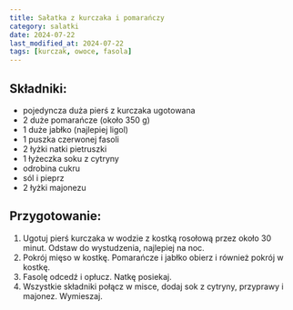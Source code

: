 ```yaml
---
title: Sałatka z kurczaka i pomarańczy
category: salatki
date: 2024-07-22
last_modified_at: 2024-07-22
tags: [kurczak, owoce, fasola]
---
```


## Składniki:
 - pojedyncza duża pierś z kurczaka ugotowana
 - 2 duże pomarańcze (około 350 g)
 - 1 duże jabłko (najlepiej ligol)
 - 1 puszka czerwonej fasoli
 - 2 łyżki natki pietruszki
 - 1 łyżeczka soku z cytryny
 - odrobina cukru
 - sól i pieprz
 - 2 łyżki majonezu

## Przygotowanie:
1. Ugotuj pierś kurczaka w wodzie z kostką rosołową przez około 30 minut. Odstaw do wystudzenia, najlepiej na noc.
2. Pokrój mięso w kostkę. Pomarańcze i jabłko obierz i również pokrój w kostkę.
3. Fasolę odcedź i opłucz. Natkę posiekaj.
4. Wszystkie składniki połącz w misce, dodaj sok z cytryny, przyprawy i majonez. Wymieszaj.

